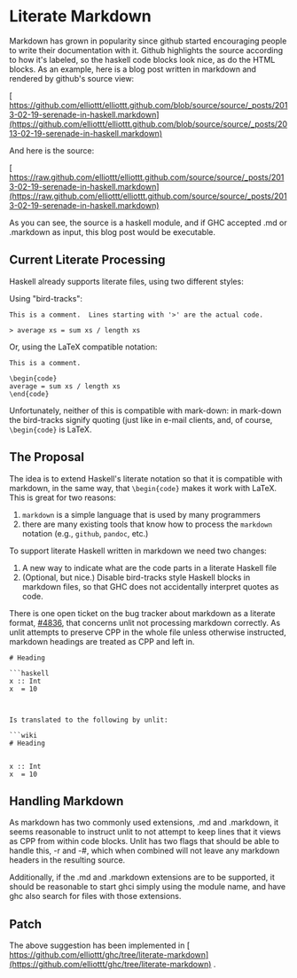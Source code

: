 # Literate Markdown


Markdown has grown in popularity since github started encouraging people to write their documentation with it.
Github highlights the source according to how it's labeled, so the haskell code blocks look nice, as do the HTML blocks.
As an example, here is a blog post written in markdown and rendered by github's source view:

[ https://github.com/elliottt/elliottt.github.com/blob/source/source/_posts/2013-02-19-serenade-in-haskell.markdown](https://github.com/elliottt/elliottt.github.com/blob/source/source/_posts/2013-02-19-serenade-in-haskell.markdown)


And here is the source:

[ https://raw.github.com/elliottt/elliottt.github.com/source/source/_posts/2013-02-19-serenade-in-haskell.markdown](https://raw.github.com/elliottt/elliottt.github.com/source/source/_posts/2013-02-19-serenade-in-haskell.markdown)


As you can see, the source is a haskell module, and if GHC accepted .md or .markdown as input, this blog post would be executable.

## Current Literate Processing


Haskell already supports literate files, using two different styles:


Using "bird-tracks":

```wiki
This is a comment.  Lines starting with '>' are the actual code.

> average xs = sum xs / length xs
```


Or, using the LaTeX compatible notation:

```wiki
This is a comment.

\begin{code}
average = sum xs / length xs
\end{code}
```


Unfortunately, neither of this is compatible with mark-down: in mark-down the bird-tracks signify quoting (just like in e-mail clients,
and, of course, `\begin{code}` is LaTeX. 

## The Proposal


The idea is to extend Haskell's literate notation so that it is compatible with markdown, in the same way, that `\begin{code}` makes
it work with LaTeX.  This is great for two reasons:

1. `markdown` is a simple language that is used by many programmers
1. there are many existing tools that know how to process the `markdown` notation (e.g., `github`, `pandoc`, etc.)


To support literate Haskell written in markdown we need two changes:

1. A new way to indicate what are the code parts in a literate Haskell file
1. (Optional, but nice.)  Disable bird-tracks style Haskell blocks in markdown files, so that GHC does not accidentally interpret quotes as code.


There is one open ticket on the bug tracker about markdown as a literate format, [\#4836](https://gitlab.haskell.org//ghc/ghc/issues/4836), that concerns unlit not processing markdown correctly.  As unlit attempts to preserve CPP in the whole file unless otherwise instructed, markdown headings are treated as CPP and left in.

```wiki
# Heading

```haskell
x :: Int
x  = 10
```
```


Is translated to the following by unlit:

```wiki
# Heading


x :: Int
x  = 10

```

## Handling Markdown


As markdown has two commonly used extensions, .md and .markdown, it seems reasonable to instruct unlit to not attempt to keep lines that it views as CPP from within code blocks.  Unlit has two flags that should be able to handle this, -r and -\#, which when combined will not leave any markdown headers in the resulting source.


Additionally, if the .md and .markdown extensions are to be supported, it should be reasonable to start ghci simply using the module name, and have ghc also search for files with those extensions.

## Patch


The above suggestion has been implemented in [ https://github.com/elliottt/ghc/tree/literate-markdown](https://github.com/elliottt/ghc/tree/literate-markdown) .
